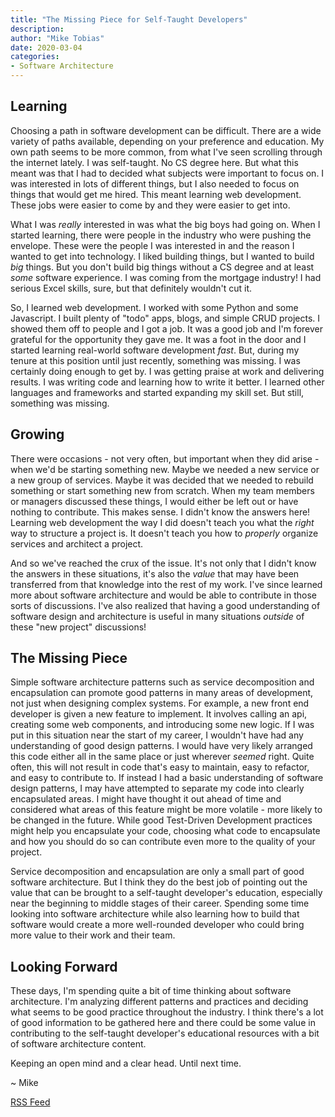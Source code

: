 ```yaml
---
title: "The Missing Piece for Self-Taught Developers"
description: 
author: "Mike Tobias"
date: 2020-03-04
categories:
- Software Architecture
---
```



## Learning

Choosing a path in software development can be difficult. There are a wide variety of paths available, depending on your preference and education. My own path seems to be more common, from what I've seen scrolling through the internet lately. I was self-taught. No CS degree here. But what this meant was that I had to decided what subjects were important to focus on. I was interested in lots of different things, but I also needed to focus on things that would get me hired. This meant learning web development. These jobs were easier to come by and they were easier to get into.

What I was _really_ interested in was what the big boys had going on. When I started learning, there were people in the industry who were pushing the envelope.  These were the people I was interested in and the reason I wanted to get into technology. I liked building things, but I wanted to build _big_ things. But you don't build big things without a CS degree and at least _some_ software experience. I was coming from the mortgage industry! I had serious Excel skills, sure, but that definitely wouldn't cut it.

So, I learned web development. I worked with some Python and some Javascript.  I built plenty of "todo" apps, blogs, and simple CRUD projects. I showed them off to people and I got a job. It was a good job and I'm forever grateful for the opportunity they gave me. It was a foot in the door and I started learning real-world software development _fast_. But, during my tenure at this position until just recently, something was missing. I was certainly doing enough to get by. I was getting praise at work and delivering results. I was writing code and learning how to write it better. I learned other languages and frameworks and started expanding my skill set. But still, something was missing.

## Growing

There were occasions - not very often, but important when they did arise - when we'd be starting something new. Maybe we needed a new service or a new group of services. Maybe it was decided that we needed to rebuild something or start something new from scratch. When my team members or managers discussed these things, I would either be left out or have nothing to contribute. This makes sense. I didn't know the answers here! Learning web development the way I did doesn't teach you what the _right_ way to structure a project is. It doesn't teach you how to _properly_ organize services and architect a project.

And so we've reached the crux of the issue. It's not only that I didn't know the answers in these situations, it's also the _value_ that may have been transferred from that knowledge into the rest of my work. I've since learned more about software architecture and would be able to contribute in those sorts of discussions. I've also realized that having a good understanding of software design and architecture is useful in many situations _outside_ of these "new project" discussions!

## The Missing Piece

Simple software architecture patterns such as service decomposition and encapsulation can promote good patterns in many areas of development, not just when designing complex systems. For example, a new front end developer is given a new feature to implement. It involves calling an api, creating some web components, and introducing some new logic. If I was put in this situation near the start of my career, I wouldn't have had any understanding of good design patterns. I would have very likely arranged this code either all in the same place or just wherever _seemed_ right. Quite often, this will not result in code that's easy to maintain, easy to refactor, and easy to contribute to. If instead I had a basic understanding of software design patterns, I may have attempted to separate my code into clearly encapsulated areas. I might have thought it out ahead of time and considered what areas of this feature might be more volatile - more likely to be changed in the future. While good Test-Driven Development practices might help you encapsulate your code, choosing what code to encapsulate and how you should do so can contribute even more to the quality of your project.

Service decomposition and encapsulation are only a small part of good software architecture. But I think they do the best job of pointing out the value that can be brought to a self-taught developer's education, especially near the beginning to middle stages of their career. Spending some time looking into software architecture while also learning how to build that software would create a more well-rounded developer who could bring more value to their work and their team.

## Looking Forward

These days, I'm spending quite a bit of time thinking about software architecture. I'm analyzing different patterns and practices and deciding what seems to be good practice throughout the industry. I think there's a lot of good information to be gathered here and there could be some value in contributing to the self-taught developer's educational resources with a bit of software architecture content.

Keeping an open mind and a clear head. Until next time.

  ~ Mike

[RSS Feed](https://mikectobias.com/index.xml)
